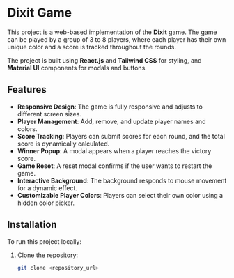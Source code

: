 # Dixit Game

This project is a web-based implementation of the **Dixit** game. The game can be played by a group of 3 to 8 players, where each player has their own unique color and a score is tracked throughout the rounds.

The project is built using **React.js** and **Tailwind CSS** for styling, and **Material UI** components for modals and buttons.

## Features

- **Responsive Design**: The game is fully responsive and adjusts to different screen sizes.
- **Player Management**: Add, remove, and update player names and colors.
- **Score Tracking**: Players can submit scores for each round, and the total score is dynamically calculated.
- **Winner Popup**: A modal appears when a player reaches the victory score.
- **Game Reset**: A reset modal confirms if the user wants to restart the game.
- **Interactive Background**: The background responds to mouse movement for a dynamic effect.
- **Customizable Player Colors**: Players can select their own color using a hidden color picker.

## Installation

To run this project locally:

1. Clone the repository:

   ```bash
   git clone <repository_url>